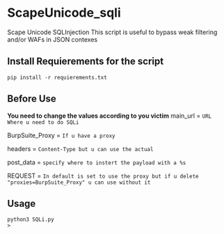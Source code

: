 # ScapeUnicode_sqli
 Scape Unicode SQLInjection
 This script is useful to bypass weak filtering and/or WAFs in JSON contexes

## Install Requierements for the script
 ```shell
 pip install -r requierements.txt
 ```
## Before Use
**You need to change the values according to you victim**
main_url = `URL Where u need to do SQLi`

BurpSuite_Proxy = `If u have a proxy`

headers = `Content-Type but u can use the actual`

post_data = `specify where to instert the payload with a %s`


REQUEST = `In default is set to use the proxy but if u delete "proxies=BurpSuite_Proxy" u can use without it`

## Usage
```shell
python3 SQLi.py
>
```


